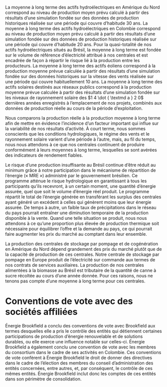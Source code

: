 La moyenne à long terme des actifs hydroélectriques en Amérique du Nord correspond au niveau de production moyen prévu calculé à partir des résultats d’une simulation fondée sur des données de production historiques réalisée sur une période qui couvre d’habitude 30 ans. La moyenne à long terme des actifs hydroélectriques en Colombie correspond au niveau de production moyen prévu calculé à partir des résultats d’une simulation fondée sur des données de production historiques réalisée sur une période qui couvre d’habitude 20 ans. Pour la quasi-totalité de nos actifs hydroélectriques situés au Brésil, la moyenne à long terme est fondée sur le volume de référence d’électricité attribué à nos centrales et est encadrée de façon à répartir le risque lié à la production entre les producteurs. La moyenne à long terme des actifs éoliens correspond à la production moyenne prévue calculée à partir des résultats d’une simulation fondée sur des données historiques sur la vitesse des vents réalisée sur une période qui couvre habituellement 10 ans. La moyenne à long terme des actifs solaires destinés aux réseaux publics correspond à la production moyenne prévue calculée à partir des résultats d’une simulation fondée sur les niveaux de rayonnement solaire des $1 4 \dot { \textmd a } 2 0$ dernières années enregistrés à l’emplacement de nos projets, combinés aux données de production réelle au cours de la période d’exploitation.

Nous comparons la production réelle à la production moyenne à long terme afin de mettre en évidence l’incidence d’un facteur important qui influe sur la variabilité de nos résultats d’activité. À court terme, nous sommes conscients que les conditions hydrologiques, le régime des vents et le rayonnement solaire varient d’une période à l’autre, mais, au fil du temps, nous nous attendons à ce que nos centrales continuent de produire conformément à leurs moyennes à long terme, lesquelles se sont avérées des indicateurs de rendement fiables.

Le risque d’une production insuffisante au Brésil continue d’être réduit au minimum grâce à notre participation dans le mécanisme de répartition de l’énergie (« MRE ») administré par le gouvernement brésilien. Ce programme atténue le risque hydrologique en garantissant à tous les participants qu’ils recevront, à un certain moment, une quantité d’énergie assurée, quel que soit le volume d’énergie réel produit. Le programme répartit le total de l’énergie générée en transférant les surplus des centrales ayant généré un excédent à celles qui génèrent moins que leur énergie assurée. De temps à autre, un faible taux de précipitations dans le réseau du pays pourrait entraîner une diminution temporaire de la production disponible à la vente. Quand une telle situation se produit, nous nous attendons à ce qu’une proportion plus élevée de production thermique soit nécessaire pour équilibrer l’offre et la demande au pays, ce qui pourrait faire augmenter les prix du marché au comptant dans leur ensemble.

La production des centrales de stockage par pompage et de cogénération en Amérique du Nord dépend grandement des prix du marché plutôt que de la capacité de production de ces centrales. Notre centrale de stockage par pompage en Europe produit de l’électricité sur commande aux termes de nos contrats de services auxiliaires. La production de nos centrales alimentées à la biomasse au Brésil est tributaire de la quantité de canne à sucre récoltée au cours d’une année donnée. Pour ces raisons, nous ne tenons pas compte d’une moyenne à long terme pour ces centrales.

# Conventions de vote avec des sociétés affiliées

Énergie Brookfield a conclu des conventions de vote avec Brookfield aux termes desquelles elle a pris le contrôle des entités qui détiennent certaines participations de production d’énergie renouvelable et de solutions durables, ou elle exerce une influence notable sur celles-ci. Énergie Brookfield a également conclu une convention de vote avec les membres du consortium dans le cadre de ses activités en Colombie. Ces conventions de vote confèrent à Énergie Brookfield le droit de donner des directives dans le cadre de l’élection des membres du conseil d’administration des entités concernées, entre autres, et, par conséquent, le contrôle de ces mêmes entités. Énergie Brookfield inclut donc les comptes de ces entités dans son périmètre de consolidation.
